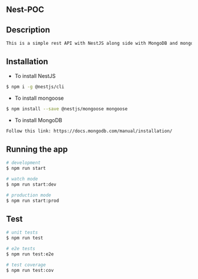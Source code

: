 ## Nest-POC 

## Description

```bash
This is a simple rest API with NestJS along side with MongoDB and mongoose
```

## Installation

- To install NestJS

```bash
$ npm i -g @nestjs/cli
```

- To install mongoose

```bash
$ npm install --save @nestjs/mongoose mongoose
```
- To install MongoDB

```bash
Follow this link: https://docs.mongodb.com/manual/installation/
```

## Running the app

```bash
# development
$ npm run start

# watch mode
$ npm run start:dev

# production mode
$ npm run start:prod
```

## Test

```bash
# unit tests
$ npm run test

# e2e tests
$ npm run test:e2e

# test coverage
$ npm run test:cov
```
